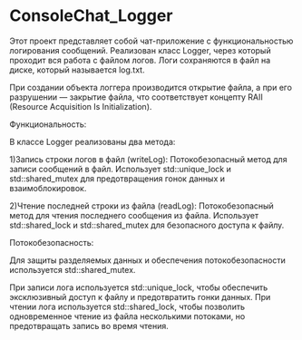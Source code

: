 # ConsoleChat_Logger
Этот проект представляет собой чат-приложение с функциональностью логирования сообщений. Реализован класс Logger, через который проходит вся работа с файлом логов. Логи сохраняются в файл на диске, который называется log.txt.

При создании объекта логгера производится открытие файла, а при его разрушении — закрытие файла, что соответствует концепту RAII (Resource Acquisition Is Initialization).

Функциональность: 

В классе Logger реализованы два метода:

1)Запись строки логов в файл (writeLog):
Потокобезопасный метод для записи сообщений в файл.
Использует std::unique_lock и std::shared_mutex для предотвращения гонок данных и взаимоблокировок.

2)Чтение последней строки из файла (readLog):
Потокобезопасный метод для чтения последнего сообщения из файла.
Использует std::shared_lock и std::shared_mutex для безопасного доступа к файлу.

Потокобезопасность: 

Для защиты разделяемых данных и обеспечения потокобезопасности используется std::shared_mutex.

При записи лога используется std::unique_lock, чтобы обеспечить эксклюзивный доступ к файлу и предотвратить гонки данных.
При чтении лога используется std::shared_lock, чтобы позволить одновременное чтение из файла несколькими потоками, но предотвращать запись во время чтения.
